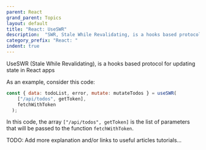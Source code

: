 ```yaml
---
parent: React
grand_parent: Topics
layout: default
title: "React: UseSWR"
description:  "SWR, Stale While Revalidating, is a hooks based protocol for updating state in React apps"
category_prefix: "React: "
indent: true
---
```


UseSWR (Stale While Revalidating), is a hooks based protocol for updating state in React apps

As an example, consider this code:

```javascript
const { data: todoList, error, mutate: mutateTodos } = useSWR(
    ["/api/todos", getToken],
    fetchWithToken
  );
```

In this code, the array `["/api/todos", getToken]` is the list of parameters that will be passed to the function `fetchWithToken`.

TODO: Add more explanation and/or links to useful articles tutorials...
